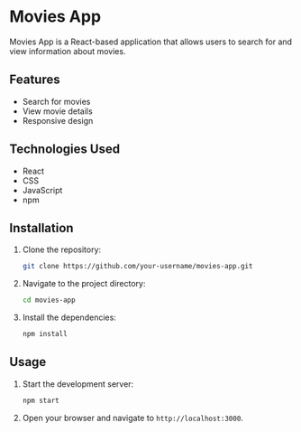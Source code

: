 # Movies App

Movies App is a React-based application that allows users to search for and view information about movies.

## Features

- Search for movies
- View movie details
- Responsive design

## Technologies Used

- React
- CSS
- JavaScript
- npm

## Installation

1. Clone the repository:
    ```sh
    git clone https://github.com/your-username/movies-app.git
    ```
2. Navigate to the project directory:
    ```sh
    cd movies-app
    ```
3. Install the dependencies:
    ```sh
    npm install
    ```

## Usage

1. Start the development server:
    ```sh
    npm start
    ```
2. Open your browser and navigate to `http://localhost:3000`.
